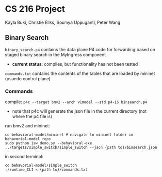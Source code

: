 # CS 216 Project
Kayla Buki, Christie Ellks, Soumya Uppuganti, Peter Wang

## Binary Search
`binary_search.p4` contains the data plane P4 code for forwarding based on staged binary search in the MyIngress component 
- **current status**: compiles, but functionality has not been tested

`commands.txt` contains the contents of the tables that are loaded by mininet (psuedo control plane)

### Commands
compile: 
`p4c --target bmv2 --arch v1model --std p4-16 binsearch.p4`
* note that p4c will generate the json file in the current directory (not where the p4 file is)


run bmv2 and mininet:
```
cd behavioral-model/mininet # navigate to mininet folder in behavorial-model repo
sudo python 1sw_demo.py --behavioral-exe ../targets/simple_switch/simple_switch --json {path to}/binsearch.json
```
in second terminal:
```
cd behavorial-model/simple_switch
./runtime_CLI < {path to}/commands.txt 
```
